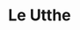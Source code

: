 ---
title: "Le Utthe"
url: /ciudad-autonoma-de-buenos-aires/le-utthe-avenida-cabildo-2/
shop: ropa
---